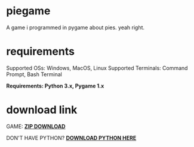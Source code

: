 # piegame
A game i programmed in pygame about pies.
yeah right.

# requirements
Supported OSs: Windows, MacOS, Linux
Supported Terminals: Command Prompt, Bash Terminal

__Requirements: **Python 3.x, Pygame 1.x**__

# download link

GAME: **[ZIP DOWNLOAD](https://github.com/null8626/piegame/archive/master.zip)**

DON'T HAVE PYTHON? **[DOWNLOAD PYTHON HERE](https://python.org/downloads)**